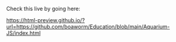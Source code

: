 Check this live by going here:

https://html-preview.github.io/?url=https://github.com/boaworm/Education/blob/main/Aquarium-JS/index.html
